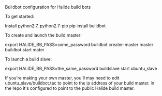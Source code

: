 Buildbot configuration for Halide build bots

To get started:

Install python2.7, python2.7-pip
pip install buildbot

To create and launch the build master:

export HALIDE_BB_PASS=some_password
buildbot creater-master master
buildbot start mater

To launch a build slave:

export HALIDE_BB_PASS=the_same_password
buildslave start ubuntu_slave

If you're making your own master, you'll may need to edit
ubuntu_slave/buildbot.tac to point to the ip address of your build
master. In the repo it's configured to point to the public Halide
build master.
